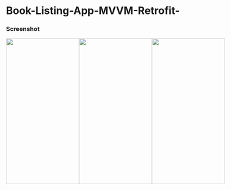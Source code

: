 ﻿# Book-Listing-App-MVVM-Retrofit-


### Screenshot
<div style="display:flex;align-items:center;">
<img src="https://firebasestorage.googleapis.com/v0/b/auth-setup-cdc76.appspot.com/o/files%2FCl2Sx5YELdWNvfZktuDLDSzJk1j2%2FScreenshot_2022-05-19-16-50-35-873_com.example.googlebookapi.jpg?alt=media&token=2ac03e58-745c-4eec-ae9a-83a2b4932afd" width="200" height="400" />

<img src="https://firebasestorage.googleapis.com/v0/b/auth-setup-cdc76.appspot.com/o/files%2FCl2Sx5YELdWNvfZktuDLDSzJk1j2%2FScreenshot_2022-05-19-16-50-48-703_com.example.googlebookapi.jpg?alt=media&token=7a73ab68-cbb5-44d5-8e77-b5257779f69e" width="200" height="400" />

<img src="https://firebasestorage.googleapis.com/v0/b/auth-setup-cdc76.appspot.com/o/files%2FCl2Sx5YELdWNvfZktuDLDSzJk1j2%2FScreenshot_2022-05-19-16-50-42-716_com.example.googlebookapi.jpg?alt=media&token=6b9e042a-94ea-4e62-9e9e-aaaad1cbc519" width="200" height="400" />

</div>
